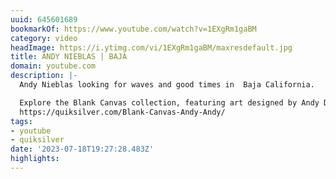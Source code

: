 ```yaml
---
uuid: 645601689
bookmarkOf: https://www.youtube.com/watch?v=1EXgRm1gaBM
category: video
headImage: https://i.ytimg.com/vi/1EXgRm1gaBM/maxresdefault.jpg
title: ANDY NIEBLAS | BAJA
domain: youtube.com
description: |-
  Andy Nieblas looking for waves and good times in  Baja California.

  Explore the Blank Canvas collection, featuring art designed by Andy Davis, inspired by Andy Nieblas:
  https://quiksilver.com/Blank-Canvas-Andy-Andy/
tags:
- youtube
- quiksilver
date: '2023-07-18T19:27:28.483Z'
highlights: 
---
```



